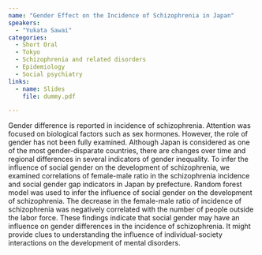 ```yaml
---
name: "Gender Effect on the Incidence of Schizophrenia in Japan"
speakers:
  - "Yukata Sawai"
categories:
  - Short Oral
  - Tokyo
  - Schizophrenia and related disorders
  - Epidemiology
  - Social psychiatry
links:
  - name: Slides
    file: dummy.pdf

---
```


Gender difference is reported in incidence of schizophrenia. Attention was focused on biological factors such as sex hormones. However, the role of gender has not been fully examined. Although Japan is considered as one of the most gender-disparate countries, there are changes over time and regional differences in several indicators of gender inequality.
To infer the influence of social gender on the development of schizophrenia, we examined correlations of female-male ratio in the schizophrenia incidence and social gender gap indicators in Japan by prefecture. Random forest model was used to infer the influence of social gender on the development of schizophrenia.
The decrease in the female-male ratio of incidence of schizophrenia was negatively correlated with the number of people outside the labor force.
These findings indicate that social gender may have an influence on gender differences in the incidence of schizophrenia. It might provide clues to understanding the influence of individual-society interactions on the development of mental disorders.
